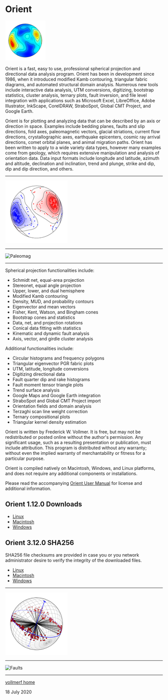 # Orient 
![Orient](images/OrientIcon_128.png)

Orient is a fast, easy to use, professional spherical projection and directional data analysis program. Orient has been in development since 1986, when it introduced modified Kamb contouring, triangular fabric diagrams, and automated structural domain analysis. Numerous new tools include interactive data analysis, UTM conversions, digitizing, bootstrap statistics, cluster analysis, ternary plots, fault inversion, and file level integration with applications such as Microsoft Excel, LibreOffice, Adobe Illustrator, InkScape, CorelDRAW, StraboSpot, Global CMT Project, and Google Earth.

Orient is for plotting and analyzing data that can be described by an axis or direction in space. Examples include bedding planes, faults and slip directions, fold axes, paleomagnetic vectors, glacial striations, current flow directions, crystallographic axes, earthquake epicenters, cosmic ray arrival directions, comet orbital planes, and animal migration paths. Orient has been written to apply to a wide variety data types, however many examples come from geology, which requires extensive manipulation and analysis of orientation data. Data input formats include longitude and latitude, azimuth and altitude, declination and inclination, trend and plunge, strike and dip, dip and dip direction, and others.

---

![Cluster](images/SPKambCluster_200.png)

---

![Paleomag](PaleoMag_200.png)

---

Spherical projection functionalities include:

* Schmidt net, equal-area projection
* Stereonet, equal angle projection
* Upper, lower, and dual hemisphere 
* Modified Kamb contouring 
* Density, MUD, and probability contours
* Eigenvector and mean vectors
* Fisher, Kent, Watson, and Bingham cones
* Bootstrap cones and statistics
* Data, net, and projection rotations
* Conical data fitting with statistics
* Kinematic and dynamic fault analysis
* Axis, vector, and girdle cluster analysis

Additional functionalities include:

* Circular histograms and frequency polygons
* Triangular eigenvector PGR fabric plots
* UTM, latitude, longitude conversions
* Digitizing directional data
* Fault quarter dip and rake histograms
* Fault moment tensor triangle plots
* Trend surface analysis
* Google Maps and Google Earth integration	
* StraboSpot and Global CMT Project import	
* Orientation fields and domain analysis
* Terzaghi scan line weight correction
* Ternary compositional plots
* Triangular kernel density estimation

Orient is written by Frederick W. Vollmer. It is free, but may not be redistributed or posted online without the author's permission. Any significant usage, such as a resulting presentation or publication, must include attribution. This program is distributed without any warranty; without even the implied warranty of merchantability or fitness for a particular purpose. 

Orient is compiled natively on Macintosh, Windows, and Linux platforms, and does not require any additional components or installations. 

Please read the accompanying [Orient User Manual](https://www.frederickvollmer.com/orient/download/Orient_User_Manual.pdf) for license and additional information.


## Orient 1.12.0 Downloads

* [Linux](http://www.frederickvollmer.com/orient/download.php?file=Orient_3.12.0_Lin.tgz)
* [Macintosh](http://www.frederickvollmer.com/orient/download.php?file=Orient_3.12.0_Mac.dmg)
* [Windows](http://www.frederickvollmer.com/orient/download.php?file=Orient_3.12.0_Win.zip) 

## Orient 3.12.0 SHA256

SHA256 file checksums are provided in case you or you network administrator desire to verify the integrity of the downloaded files. 

* [Linux](http://www.frederickvollmer.com/orient/download.php?file=Orient_3.12.0_Lin.tgz.sha256) 
* [Macintosh](http://www.frederickvollmer.com/orient/download.php?file=Orient_3.12.0_Mac.dmg.sha256) 
* [Windows](http://www.frederickvollmer.com/orient/download.php?file=Orient_3.12.0_Win.zip.sha256) 

---

![Folds](images/SPBearValley2_200.png)

---

![Faults](Fig01-04_200.png)

--- 

[vollmerf home](../)

18 July 2020

